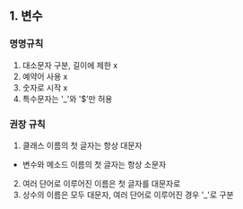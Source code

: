 ## 1. 변수

### 명명규칙

1. 대소문자 구분, 길이에 제한 x
2. 예약어 사용 x
3. 숫자로 시작 x
4. 특수문자는 '_'와 '$'만 허용

### 권장 규칙
1. 클래스 이름의 첫 글자는 항상 대문자
- 변수와 메소드 이름의 첫 글자는 항상 소문자
2. 여러 단어로 이루어진 이름은 첫 글자를 대문자로
4. 상수의 이름은 모두 대문자, 여러 단어로 이루어진 경우 '_'로 구분

